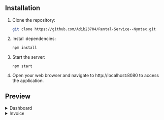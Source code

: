 ## Installation

1. Clone the repository:

   ```bash
   git clone https://github.com/Adib23704/Rental-Service--Nyntax.git
   ```

2. Install dependencies:

   ```bash
   npm install
   ```

3. Start the server:

   ```bash
   npm start
   ```

5. Open your web browser and navigate to http://localhost:8080 to access the application.

## Preview
<details>
   <summary>Dashboard</summary>
   
   ![dashboard](https://raw.githubusercontent.com/Adib23704/Rental-Service-Dashboard/master/dashboard.png)
</details>
<details>
   <summary>Invoice</summary>

   ![invoice](https://raw.githubusercontent.com/Adib23704/Rental-Service-Dashboard/master/invoice.jpg)
</details>
